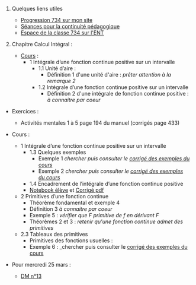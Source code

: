 1. Quelques liens utiles 
    * [Progression 734 sur mon site](http://www.frederic-junier.org/TS2020/Progression/TS_2020.html)
    * [Séances pour la continuité pédagogique](https://frederic-junier.github.io/TS-2019-2020/)
    * [Espace de la classe 734 sur l'ENT]()



2. Chapitre Calcul Intégral :
   * [Cours](http://frederic-junier.org/TS2020/Cours/TSCalculIntegralCours20V1-professeur-Web.pdf) :
      * 1 Intégrale d’une fonction continue positive sur un intervalle
        * 1.1 Unité d’aire : 
          * Définition 1 d'une unité d'aire :   _prêter attention à la remarque 2_
        * 1.2 Intégrale d’une fonction continue positive sur un intervalle
          * Définition 2 d'une intégrale de fonction continue positive : _à connaitre par coeur_

  * Exercices :
    * Activités mentales 1 à 5 page 194 du manuel (corrigés page 433)


  * Cours :
      * 1 Intégrale d’une fonction continue positive sur un intervalle
        * 1.3 Quelques exemples
          * Exemple 1  _chercher puis consulter le [corrigé des exemples du cours](../CalculIntegral/Corrige-Cours-CalculIntegralPartie2-2020.pdf)_
          * Exemple 2 _chercher puis consulter le [corrigé des exemples du cours](../CalculIntegral/Corrige-Cours-CalculIntegralPartie2-2020.pdf)_
        * 1.4 Encadrement de l’intégrale d’une fonction continue positive
        * [Notebook élève](https://mybinder.org/v2/gh/frederic-junier/TS-2019-2020/master?filepath=CalculIntegral/ressources/Cours_Calcul_Integral_2020_Eleve.ipynb) et [Corrigé pdf](../CalculIntegral/ressources/Cours_Calcul_Integral_2020_Eleve-Corrige.pdf)
      * 2 Primitives d’une fonction continue
        * Théorème fondamental et exemple 4 
        * Définition 3 _à connaitre par coeur_
        * Exemple 5 : _vérifier que F primitive de f en dérivant F_
        * Théorèmes 2 et 3 : _retenir qu'une fonction continue admet des primitives_
      * 2.3 Tableaux des primitives
        * Primitives des fonctions usuelles :
        * Exemple 6 : _chercher puis consulter le [corrigé des exemples du cours](../CalculIntegral/Corrige-Cours-CalculIntegralPartie2-2020.pdf)
  * Pour mercredi 25 mars : 
    * [DM n°13](http://frederic-junier.org/TS2020/Cours/TS-DM13-2020-Web.pdf)